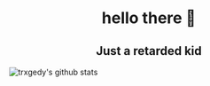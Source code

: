 <h1 align=center width=40>hello there 👋</h1>
<h2 align="center">Just a retarded kid<a href="[https://youtu.be/frszEJb0aOo?t=4](https://upload.wikimedia.org/wikipedia/commons/1/18/ISO_C%2B%2B_Logo.svg)"></a></h2>


![trxgedy's github stats](https://github-readme-stats.vercel.app/api?username=trxgedy&show_icons=true&theme=tokyonight)
